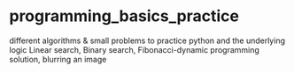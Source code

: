 # programming_basics_practice
different algorithms & small problems to practice python and the underlying logic
Linear search, Binary search, Fibonacci-dynamic programming solution, blurring an image
